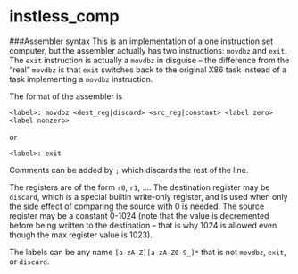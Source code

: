 # instless_comp
###Assembler syntax
This is an implementation of a one instruction set computer, but the assembler actually has two instructions: `movdbz` and `exit`. The `exit` instruction is actually a `movdbz` in disguise – the difference from the “real” `movdbz` is that `exit` switches back to the original X86 task instead of a task implementing a `movdbz` instruction.

The format of the assembler is
```
<label>: movdbz <dest_reg|discard> <src_reg|constant> <label zero> <label nonzero>
```
or
```
<label>: exit
```

Comments can be added by `;` which discards the rest of the line.

The registers are of the form `r0`, `r1`, …. The destination register may be `discard`, which is a special builtin write-only register, and is used when only the side effect of comparing the source with 0 is needed. The source register may be a constant 0-1024 (note that the value is decremented before being written to the destination – that is why 1024 is allowed even though the max register value is 1023). 

The labels can be any name `[a-zA-Z][a-zA-Z0-9_]*` that is not `movdbz`, `exit`, or `discard`.
